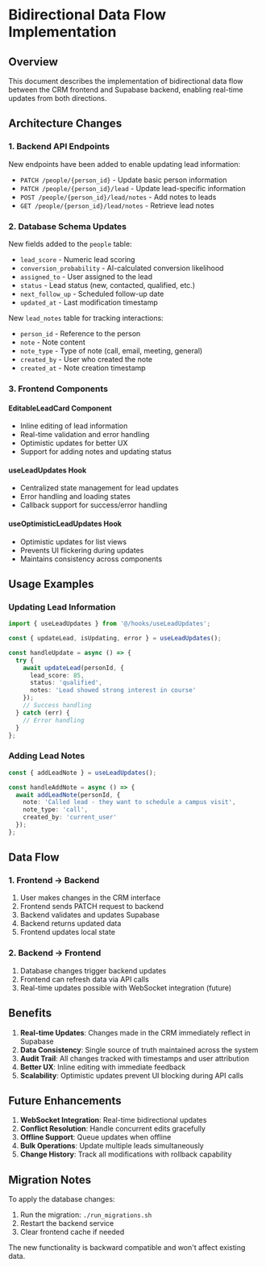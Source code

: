 # Bidirectional Data Flow Implementation

## Overview

This document describes the implementation of bidirectional data flow between the CRM frontend and Supabase backend, enabling real-time updates from both directions.

## Architecture Changes

### 1. Backend API Endpoints

New endpoints have been added to enable updating lead information:

- `PATCH /people/{person_id}` - Update basic person information
- `PATCH /people/{person_id}/lead` - Update lead-specific information
- `POST /people/{person_id}/lead/notes` - Add notes to leads
- `GET /people/{person_id}/lead/notes` - Retrieve lead notes

### 2. Database Schema Updates

New fields added to the `people` table:
- `lead_score` - Numeric lead scoring
- `conversion_probability` - AI-calculated conversion likelihood
- `assigned_to` - User assigned to the lead
- `status` - Lead status (new, contacted, qualified, etc.)
- `next_follow_up` - Scheduled follow-up date
- `updated_at` - Last modification timestamp

New `lead_notes` table for tracking interactions:
- `person_id` - Reference to the person
- `note` - Note content
- `note_type` - Type of note (call, email, meeting, general)
- `created_by` - User who created the note
- `created_at` - Note creation timestamp

### 3. Frontend Components

#### EditableLeadCard Component
- Inline editing of lead information
- Real-time validation and error handling
- Optimistic updates for better UX
- Support for adding notes and updating status

#### useLeadUpdates Hook
- Centralized state management for lead updates
- Error handling and loading states
- Callback support for success/error handling

#### useOptimisticLeadUpdates Hook
- Optimistic updates for list views
- Prevents UI flickering during updates
- Maintains consistency across components

## Usage Examples

### Updating Lead Information

```typescript
import { useLeadUpdates } from '@/hooks/useLeadUpdates';

const { updateLead, isUpdating, error } = useLeadUpdates();

const handleUpdate = async () => {
  try {
    await updateLead(personId, {
      lead_score: 85,
      status: 'qualified',
      notes: 'Lead showed strong interest in course'
    });
    // Success handling
  } catch (err) {
    // Error handling
  }
};
```

### Adding Lead Notes

```typescript
const { addLeadNote } = useLeadUpdates();

const handleAddNote = async () => {
  await addLeadNote(personId, {
    note: 'Called lead - they want to schedule a campus visit',
    note_type: 'call',
    created_by: 'current_user'
  });
};
```

## Data Flow

### 1. Frontend → Backend
1. User makes changes in the CRM interface
2. Frontend sends PATCH request to backend
3. Backend validates and updates Supabase
4. Backend returns updated data
5. Frontend updates local state

### 2. Backend → Frontend
1. Database changes trigger backend updates
2. Frontend can refresh data via API calls
3. Real-time updates possible with WebSocket integration (future)

## Benefits

1. **Real-time Updates**: Changes made in the CRM immediately reflect in Supabase
2. **Data Consistency**: Single source of truth maintained across the system
3. **Audit Trail**: All changes tracked with timestamps and user attribution
4. **Better UX**: Inline editing with immediate feedback
5. **Scalability**: Optimistic updates prevent UI blocking during API calls

## Future Enhancements

1. **WebSocket Integration**: Real-time bidirectional updates
2. **Conflict Resolution**: Handle concurrent edits gracefully
3. **Offline Support**: Queue updates when offline
4. **Bulk Operations**: Update multiple leads simultaneously
5. **Change History**: Track all modifications with rollback capability

## Migration Notes

To apply the database changes:

1. Run the migration: `./run_migrations.sh`
2. Restart the backend service
3. Clear frontend cache if needed

The new functionality is backward compatible and won't affect existing data.

